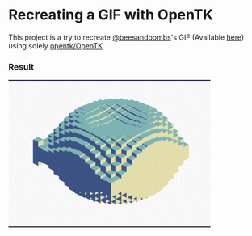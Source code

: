 # Recreating a GIF with OpenTK

This project is a try to recreate [@beesandbombs](https://github.com/beesandbombs)'s GIF (Available [here](https://twitter.com/beesandbombs/status/940639806522085376)) using solely [opentk/OpenTK](https://github.com/opentk/OpenTK)

### Result

![](endresult.gif)
